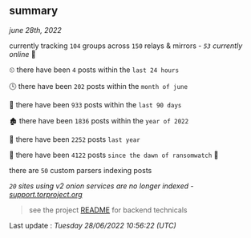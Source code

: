 
## summary
_june 28th, 2022_

currently tracking `104` groups across `150` relays & mirrors - _`53` currently online_ 📡

⏲ there have been `4` posts within the `last 24 hours`

🕓 there have been `202` posts within the `month of june`

📅 there have been `933` posts within the `last 90 days`

🏚 there have been `1836` posts within the `year of 2022`

🚀 there have been `2252` posts `last year`

🦕 there have been `4122` posts `since the dawn of ransomwatch` 🐣

there are `50` custom parsers indexing posts

_`20` sites using v2 onion services are no longer indexed - [support.torproject.org](https://support.torproject.org/onionservices/v2-deprecation/)_

> see the project [README](https://github.com/jmousqueton/ransomwatch#readme) for backend technicals



Last update : _Tuesday 28/06/2022 10:56:22 (UTC)_


